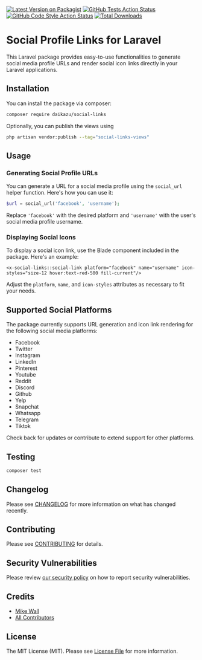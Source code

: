 [![Latest Version on Packagist](https://img.shields.io/packagist/v/daikazu/social-links.svg?style=flat-square)](https://packagist.org/packages/daikazu/social-links)
[![GitHub Tests Action Status](https://img.shields.io/github/actions/workflow/status/daikazu/social-links/run-tests.yml?branch=main&label=tests&style=flat-square)](https://github.com/daikazu/social-links/actions?query=workflow%3Arun-tests+branch%3Amain)
[![GitHub Code Style Action Status](https://img.shields.io/github/actions/workflow/status/daikazu/social-links/fix-php-code-style-issues.yml?branch=main&label=code%20style&style=flat-square)](https://github.com/daikazu/social-links/actions?query=workflow%3A"Fix+PHP+code+style+issues"+branch%3Amain)
[![Total Downloads](https://img.shields.io/packagist/dt/daikazu/social-links.svg?style=flat-square)](https://packagist.org/packages/daikazu/social-links)

# Social Profile Links for Laravel

This Laravel package provides easy-to-use functionalities to generate social media profile URLs and render social icon links directly in your Laravel applications.


## Installation

You can install the package via composer:

```bash
composer require daikazu/social-links
```
Optionally, you can publish the views using

```bash
php artisan vendor:publish --tag="social-links-views"
```

## Usage

### Generating Social Profile URLs

You can generate a URL for a social media profile using the `social_url` helper function. Here's how you can use it:

```php
$url = social_url('facebook', 'username');
```
Replace `'facebook'` with the desired platform and `'username'` with the user's social media profile username.

### Displaying Social Icons

To display a social icon link, use the Blade component included in the package. Here's an example:
```bladehtml
<x-social-links::social-link platform="facebook" name="username" icon-styles="size-12 hover:text-red-500 fill-current"/>
```
Adjust the `platform`, `name`, and `icon-styles` attributes as necessary to fit your needs.

## Supported Social Platforms

The package currently supports URL generation and icon link rendering for the following social media platforms:

- Facebook
- Twitter
- Instagram
- LinkedIn
- Pinterest
- Youtube
- Reddit
- Discord
- Github
- Yelp
- Snapchat
- Whatsapp
- Telegram
- Tiktok

Check back for updates or contribute to extend support for other platforms.

## Testing

```bash
composer test
```

## Changelog

Please see [CHANGELOG](CHANGELOG.md) for more information on what has changed recently.

## Contributing

Please see [CONTRIBUTING](CONTRIBUTING.md) for details.

## Security Vulnerabilities

Please review [our security policy](../../security/policy) on how to report security vulnerabilities.

## Credits

- [Mike Wall](https://github.com/daikazu)
- [All Contributors](../../contributors)

## License

The MIT License (MIT). Please see [License File](LICENSE.md) for more information.
